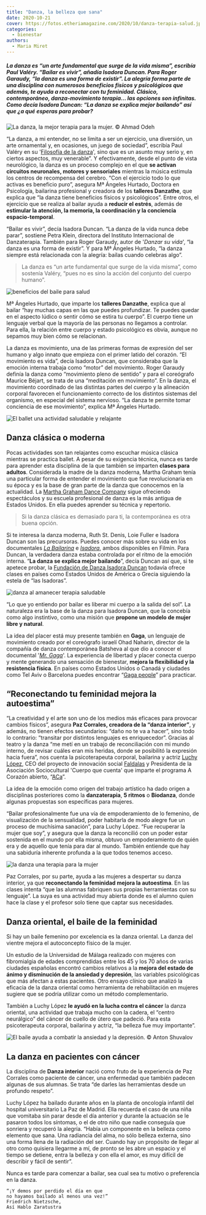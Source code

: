 ```yaml
---
title: "Danza, la belleza que sana"
date: 2020-10-21
cover: https://fotos.etheriamagazine.com/2020/10/danza-terapia-salud.jpg
categories: 
  - bienestar
authors: 
  - Maria Miret
---
```


##### La danza es “un arte fundamental que surge de la vida misma”, escribía Paul Valéry. “Bailar es vivir”, añadía Isadora Duncan. Para Roger Garaudy, “la danza es una forma de existir”. La alegría forma parte de una disciplina con numerosos beneficios físicos y psicológicos que además, te ayuda a reconectar con tu feminidad. Clásico, contemporáneo, danza-movimiento terapia… las opciones son infinitas. Como decía Isadora Duncan: “La danza se explica mejor bailando” así que ¿a qué esperas para probar?

![](https://fotos.etheriamagazine.com/2020/10/danza-terapia-salud.jpg "La danza, la mejor terapia para la mujer. © Ahmad Odeh")

“La danza, a mi entender, no se limita a ser un ejercicio, una diversión, un arte 
ornamental y, en ocasiones, un juego de sociedad”, escribía Paul Valéry en su 
'[Filosofía de la 
danza](https://www.casadellibro.com/libro-filosofia-de-la-danza/9788497169882/4766046)', 
sino que es un asunto muy serio y, en ciertos aspectos, muy venerable”. Y efectivamente, 
desde el punto de vista neurológico, la danza es un proceso complejo en el que **se 
activan circuitos neuronales, motores y sensoriales** mientras la música estimula los 
centros de recompensa del cerebro. “Con el ejercicio todo lo que activas es beneficio 
puro”, asegura Mª Ángeles Hurtado, Doctora en Psicología, bailarina profesional y 
creadora de los **talleres Danzathe**, que explica que “la danza tiene beneficios 
físicos y psicológicos”. Entre otros, el ejercicio que se realiza al bailar ayuda a 
**reducir el estrés**, además de **estimular la atención, la memoria, la coordinación y 
la conciencia espacio-temporal**. 

“Bailar es vivir”, decía Isadora Duncan. “La danza de la vida nunca debe parar”, 
sostiene Petra Klein, directora del Instituto Internacional de Danzaterapia. También 
para Roger Garaudy, autor de '_Danzar su vida_', “la danza es una forma de existir”. Y 
para Mª Ángeles Hurtado, “la danza siempre está relacionada con la alegría: bailas 
cuando celebras algo”. 

> La danza es “un arte fundamental que surge de la vida misma”, como sostenía Valéry, 
> “pues no es sino la acción del conjunto del cuerpo humano”. 

![beneficios del baile para salud](https://fotos.etheriamagazine.com/2020/10/beneficios-bailar-salud.jpg "La danza es una forma de expresión del ser humano. © Leon Liu")

Mª Ángeles Hurtado, que imparte los **talleres Danzathe**, explica que al bailar “hay 
muchas capas en las que puedes profundizar. Te puedes quedar en el aspecto lúdico o 
sentir cómo se estira tu cuerpo”. El cuerpo tiene un lenguaje verbal que la mayoría de 
las personas no llegamos a controlar. Para ella, la relación entre cuerpo y estado 
psicológico es obvia, aunque no sepamos muy bien cómo se relacionan. 

La danza es movimiento, una de las primeras formas de expresión del ser humano y algo 
innato que empieza con el primer latido del corazón. “El movimiento es vida”, decía 
Isadora Duncan, que consideraba que la emoción interna trabaja como “motor” del 
movimiento. Roger Garaudy definía la danza como “movimiento pleno de sentido” y para el 
coreógrafo Maurice Béjart, se trata de una “meditación en movimiento”. En la danza, el 
movimiento coordinado de las distintas partes del cuerpo y la alineación corporal 
favorecen el funcionamiento correcto de los distintos sistemas del organismo, en 
especial del sistema nervioso. “La danza te permite tomar conciencia de ese movimiento”, 
explica Mª Ángeles Hurtado. 

![El ballet una actividad saludable y relajante](https://fotos.etheriamagazine.com/2020/10/ballet-danza-saludable.jpg "Nunca es tarde para aprender ballet. © Alexandre Dinaut")

## Danza clásica o moderna

Pocas actividades son tan relajantes como escuchar música clásica mientras se practica 
ballet. A pesar de su exigencia técnica, nunca es tarde para aprender esta disciplina de 
la que también se imparten **clases para adultos**. Considerada la madre de la danza 
moderna, Martha Graham tenía una particular forma de entender el movimiento que fue 
revolucionaria en su época y es la base de gran parte de la danza que conocemos en la 
actualidad. La [Martha Graham Dance Company](https://marthagraham.org/) sigue ofreciendo 
espectáculos y su escuela profesional de danza es la más antigua de Estados Unidos. En 
ella puedes aprender su técnica y repertorio. 

> Si la danza clásica es demasiado para ti, la contemporánea es otra buena opción. 

Si te interesa la danza moderna, Ruth St. Denis, Loie Fuller e Isadora Duncan son las 
precursoras. Puedes conocer más sobre su vida en los documentales [_La 
Bailarina_](https://www.filmin.es/pelicula/la-bailarina) e 
[_Isadora_](https://www.filmin.es/pelicula/isadora), ambos disponibles en Filmin. Para 
Duncan, la verdadera danza estaba controlada por el ritmo de la emoción interna. “**La 
danza se explica mejor bailando**”, decía Duncan así que, si te apetece probar, la 
[Fundación de Danza Isadora Duncan](https://isadoraduncan.org/) todavía ofrece clases en 
países como Estados Unidos de América o Grecia siguiendo la estela de “las Isadoras”. 

![danza al amanecer terapia saludable](https://fotos.etheriamagazine.com/2020/10/danza-al-amanecer-salud.jpg "Comienza el día, o acábalo, bailando. © Andrew Rice")

“Lo que yo entiendo por bailar es liberar mi cuerpo a la salida del sol”. La naturaleza 
era la base de la danza para Isadora Duncan, que la concebía como algo instintivo, como 
una misión que **propone un modelo de mujer libre y natural**. 

La idea del placer está muy presente también en **Gaga**, un lenguaje de movimiento 
creado por el coreógrafo israelí Ohad Naharin, director de la compañía de danza 
contemporánea Batsheva al que dio a conocer el documental '[_Mr. 
Gaga_](https://www.filmaffinity.com/es/film294303.html)'. La experiencia de libertad y 
placer conecta cuerpo y mente generando una sensación de bienestar, **mejora la 
flexibilidad y la resistencia física**. En países como Estados Unidos o Canadá y 
ciudades como Tel Aviv o Barcelona puedes encontrar “[Gaga 
people](https://marthagraham.org/)” para practicar. 

## “Reconectando tu feminidad mejora la autoestima”

“La creatividad y el arte son uno de los medios más eficaces para provocar cambios 
físicos”, asegura **Paz Corrales, creadora de la “danza interior”**, y además, no tienen 
efectos secundarios: “daño no te va a hacer”, sino todo lo contrario: “transitar por 
distintos lenguajes es enriquecedor”. Gracias al teatro y la danza “me metí en un 
trabajo de reconciliación con mi mundo interno, de revisar cuáles eran mis heridas, 
donde se posibilitó la expresión hacia fuera”, nos cuenta la psicoterapeuta corporal, 
bailarina y actriz [Luchy López](https://luchylopez.com/es/), CEO del proyecto de 
innovación social [Faldalas](https://luchylopez.com/es/faldalas/) y Presidenta de la 
Asociación Sociocultural 'Cuerpo que cuenta' que imparte el programa A Corazón abierto, 
“[ACa](https://luchylopez.com/es/programaacorazonabierto/)”. 

La idea de la emoción como origen del trabajo artístico ha dado origen a disciplinas 
posteriores como la **danzaterapia**, **5 ritmos** o **Biodanza**, donde algunas 
propuestas son específicas para mujeres. 

“Bailar profesionalmente fue una vía de empoderamiento de lo femenino, de visualización 
de la sensualidad, poder habitarla de modo alegre fue un proceso de muchísima sanación”, 
para Luchy López. “Fue recuperar la mujer que soy”, y asegura que la danza la reconcilió 
con un poder estar sostenida en el mundo por ella misma, obtuvo un empoderamiento de 
quién era y de aquello que tenía para dar al mundo. También entiende que hay una 
sabiduría inherente profunda a la que todos tenemos acceso. 

![la danza una terapia para la mujer](https://fotos.etheriamagazine.com/2020/10/danza-bienestar-salud.jpg "La danza como terapia. © Ketan Rajput")

Paz Corrales, por su parte, ayuda a las mujeres a despertar su danza interior, ya que 
**reconectando la feminidad mejora la autoestima**. En las clases intenta “que las 
alumnas fabriquen sus propias herramientas con su lenguaje”. La suya es una actividad 
muy abierta donde es el alumno quien hace la clase y el profesor solo tiene que captar 
sus necesidades. 

## Danza oriental, el baile de la feminidad

Si hay un baile femenino por excelencia es la danza oriental. La danza del vientre 
mejora el autoconcepto físico de la mujer. 

Un estudio de la Universidad de Málaga realizado con mujeres con fibromialgia de edades 
comprendidas entre los 45 y los 70 años de varias ciudades españolas encontró cambios 
relativos a la **mejora del estado de ánimo y disminución de la ansiedad y depresión**, 
las variables psicológicas que más afectan a estas pacientes. Otro ensayo clínico que 
analizó la eficacia de la danza oriental como herramienta de rehabilitación en mujeres 
sugiere que se podría utilizar como un método complementario. 

También a Luchy López **le ayudó en la lucha contra el cáncer** la danza oriental, una 
actividad que trabaja mucho con la cadera, el “centro neurálgico” del cáncer de cuello 
de útero que padeció. Para esta psicoterapeuta corporal, bailarina y actriz, “la belleza 
fue muy importante”. 

![](https://fotos.etheriamagazine.com/2020/10/danza-oriental-terapia.jpg "El baile ayuda a combatir la ansiedad y la depresión. © Anton Shuvalov")

## La danza en pacientes con cáncer

La disciplina de **Danza interior** nació como fruto de la experiencia de Paz Corrales 
como paciente de cáncer, una enfermedad que también padecen algunas de sus alumnas. Se 
trata “de darles las herramientas desde un profundo respeto”. 

Luchy López ha bailado durante años en la planta de oncología infantil del hospital 
universitario La Paz de Madrid. Ella recuerda el caso de una niña que vomitaba sin parar 
desde el día anterior y durante la actuación se le pasaron todos los síntomas, o el de 
otro niño que nadie conseguía que sonriera y recuperó la alegría. “Había un componente 
en la belleza como elemento que sana. Una radiancia del alma, no sólo belleza externa, 
sino una forma llena de la radiación del ser. Cuando hay un propósito de llegar al otro 
como quisiera llegarme a mí, de pronto se les abre un espacio y el tiempo se detiene, 
entra la belleza y con ella el amor, es muy difícil de describir y fácil de sentir”. 

Nunca es tarde para comenzar a bailar, sea cual sea tu motivo o preferencia en la danza. 

```
“¡Y demos por perdido el día en que
no hayamos bailado al menos una vez!”
Friedrich Nietzsche,
Así Hablo Zaratustra
```
